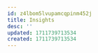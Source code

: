 ```yaml
---
id: z4lbom5lvupamcqpinm452j
title: Insights
desc: ''
updated: 1711739713534
created: 1711739713534
---
```

